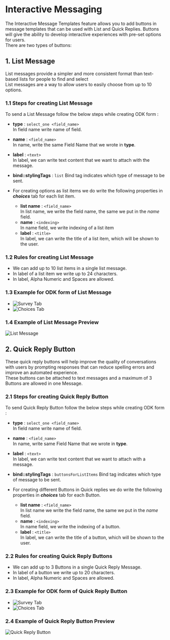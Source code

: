# Interactive Messaging

The Interactive Message Templates feature allows you to add buttons in
message templates that can be used with List and Quick Replies. Buttons will give the ability to develop interactive experiences with pre-set options for users.\
There are two types of buttons:

## 1. List Message

List messages provide a simpler and more consistent format than text-based lists for people to find and select\
List messages are a way to allow users to easily choose from up to 10 options.

### 1.1 Steps for creating List Message

To send a List Message follow the below steps while creating ODK form :

- **type** : `select_one <field_name>`\
In field name write name of field.

- **name** : `<field_name>`\
In name, write the same Field Name that we wrote in **type**.

- **label** : `<text>`\
In label, we can write text content that we want to attach with the message.

- **bind::stylingTags** : `list`
Bind tag indicates which type of message to be sent.

- For creating options as list items we do write the following properties in **_choices_** tab for each list item.

    - **list name** : `<field_name>`\
    In list name, we write the field name, the same we put in the _name_ field.
    - **name** : `<indexing>`\
    In name field, we write indexing of a list item
    - **label** : `<title>`\
    In label, we can write the title of a list item, which will be shown to the user.

### 1.2 Rules for creating List Message

- We can add up to 10 list items in a single list message. 
- In label of a list item we write up to 24 characters.
- In label, Alpha Numeric and Spaces are allowed.

### 1.3 Example for ODK form of List Message

- ![Survey Tab](../media/ListMessage_SurveyTab.png)
- ![Choices Tab](../media/ListMessage_CoicesTab.png)

### 1.4 Example of List Message Preview

![List Message](../media/ListMessage_example.jpeg)

## 2. Quick Reply Button

These quick reply buttons will help improve the quality of conversations with users by prompting responses that can
reduce spelling errors and improve an automated experience.\
These buttons can be attached to text
messages and a maximum of 3 Buttons are allowed in one Message.

### 2.1 Steps for creating Quick Reply Button

To send Quick Reply Button follow the below steps while creating ODK form :

- **type** : `select_one <field_name>`\
In field name write name of field.

- **name** : `<field_name>`\
In name, write same Field Name that we wrote in **type**.

- **label** : `<text>`\
In label, we can write text content that we want to attach with a message.

- **bind::stylingTags** : `buttonsForListItems`
Bind tag indicates which type of message to be sent.

- For creating different Buttons in Quick replies we do write the following properties in **_choices_** tab for each Button.

    - **list name** : `<field_name>`\
    In list name we write the field name, the same we put in the _name_ field.
    - **name** : `<indexing>`\
    In name field, we write the indexing of a button.
    - **label** : `<title>`\
    In label, we can write the title of a button, which will be shown to the user.

### 2.2 Rules for creating Quick Reply Buttons

- We can add up to 3 Buttons in a single Quick Reply Message. 
- In label of a button we write up to 20 characters.
- In label, Alpha Numeric and Spaces are allowed.

### 2.3 Example for ODK form of Quick Reply Button

- ![Survey Tab](../media/QuickReplyButton_SurveyTab.png)
- ![Choices Tab](../media/QuickReplyButton_CoicesTab.png)

### 2.4 Example of Quick Reply Button Preview

![Quick Reply Button](../media/QuickReplyButton_Example.jpeg)